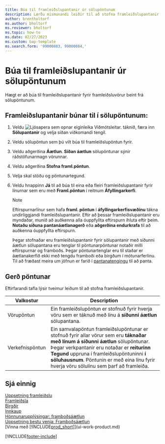 ```yaml
---
title: Búa til framleiðslupantanir úr sölupöntunum
description: Lærðu mismunandi leiðir til að stofna framleiðslupantanir fyrir framleiddar vörur beint úr sölupöntunum.
author: brentholtorf
ms.author: bholtorf
ms.reviewer: bholtorf
ms.topic: how-to
ms.date: 02/27/2023
ms.custom: bap-template
ms.search.form: '99000883, 99000884,'
---
```

# <a name="create-production-orders-from-sales-orders"></a>Búa til framleiðslupantanir úr sölupöntunum

Hægt er að búa til framleiðslupantanir fyrir framleiðsluvörur beint frá sölupöntunum.  

## <a name="to-create-a-production-order-from-a-sales-order"></a>Framleiðslupantanir búnar til í sölupöntunum:

1. Veldu ![Ljósapera sem opnar eiginleika Viðmótsleitar.](media/ui-search/search_small.png "Segðu mér hvað þú vilt gera") táknið, færa inn **Sölupantanir** og velja síðan viðkomandi tengil.  
2. Veldu sölupöntun sem þú vilt búa til framleiðslupöntun fyrir.  
3. Veldu aðgerðina **Áætlun**.  **Síðan áætlun**  sölupöntunar sýnir ráðstöfunarmagn vörunnar.  
4. Veldu aðgerðina **Stofna framl.pöntun**.  
5. Velja skal stöðu og pöntunartegund.  
6. Veldu hnappinn **Já** til að búa til eina eða fleiri framleiðslupantanir fyrir línurnar sem eru með **Framl.pöntun** í reitnum **Áfyllingarkerfi**.

    > [!NOTE]  
    > Eftirspurnarlínur sem hafa  **framl. pöntun**  í  **áfyllingarkerfisvæðinu**  tákna undirliggjandi framleiðslupantanir. Eftir að þessar framleiðslupantanir eru myndaðar, munið að auðkenna alla óuppfyllta eftirspurn íhluta eftir þeim.  **Notaðu síðuna pantanáætlanagerð**  eða  **aðgerðina endurkrafa**  til að auðkenna óuppfyllta eftirspurn.
    >
    > Þegar stofnaðar eru framleiðslupantanir fyrir sölupantanir með síðunni áætlun sölupantana eru tenglar til pöntunarpöntunar notaðir milli eftirspurnar og framboðs. Þegar pöntunartenglar eru til staðar er áætlanakerfið ekki með tengdu framboði eða birgðum í mótunarferlinu. Til að fræðast meira um jöfnun er farið í  [pantanatengingu](design-details-central-concepts-of-the-planning-system.md#order-to-order-links) til að panta.

## <a name="order-type"></a>Gerð pöntunar

Eftirfarandi tafla lýsir tveimur leiðum til að stofna framleiðslupantanir.

|Valkostur|Description|
|------|-----------|
|Vörupöntun|Ein framleiðslupöntun er stofnuð fyrir hverja vöru sem er táknuð með línu á  **síðunni áætlun**  sölupantana.|
|Verkefnispöntun|Ein samvalapöntun framleiðslupöntunar er stofnuð fyrir allar vörur sem eru  **táknaðar með línum á síðunni áætlun**  sölupöntunar. Þegar verkpantanir eru notaðar er  **reiturinn Tegund**  uppruna í framleiðslupöntuninni  **í söluhausnum**. Pöntunin er með eina línu fyrir hverja vöru sölulínu sem þarf að framleiða.|

## <a name="see-also"></a>Sjá einnig

[Uppsetning framleiðslu](production-configure-production-processes.md)  
[Framleiðsla](production-manage-manufacturing.md)  
[Birgðir](inventory-manage-inventory.md)  
[Innkaup](purchasing-manage-purchasing.md)  
[Hönnunarupplýsingar: framboðsáætlun](design-details-supply-planning.md)  
[Uppsetning bestu venja: Framboðsáætlun](setup-best-practices-supply-planning.md)  
[Vinna með [!INCLUDE[prod_short](includes/prod_short.md)]](ui-work-product.md)


[!INCLUDE[footer-include](includes/footer-banner.md)]
